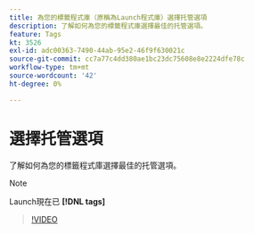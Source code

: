 ```yaml
---
title: 為您的標籤程式庫（原稱為Launch程式庫）選擇托管選項
description: 了解如何為您的標籤程式庫選擇最佳的托管選項。
feature: Tags
kt: 3526
exl-id: adc00363-7490-44ab-95e2-46f9f630021c
source-git-commit: cc7a77c4dd380ae1bc23dc75608e8e2224dfe78c
workflow-type: tm+mt
source-wordcount: '42'
ht-degree: 0%

---
```


# 選擇托管選項

了解如何為您的標籤程式庫選擇最佳的托管選項。

>[!NOTE]
>
> Launch現在已 **[!DNL tags]**

>[!VIDEO](https://video.tv.adobe.com/v/28728/?quality=12&learn=on)

